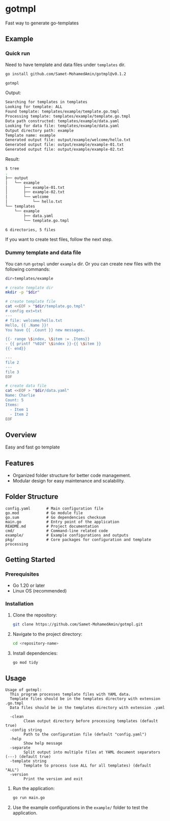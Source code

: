 # gotmpl
Fast way to generate go-templates

## Example

### Quick run
Need to have template and data files under `templates` dir.


```bash
go install github.com/Samet-MohamedAmin/gotmpl@v0.1.2
```

```bash
gotmpl
```

Output:
``` bash
Searching for templates in templates
Looking for template: ALL
Found template: templates/example/template.go.tmpl
Processing template: templates/example/template.go.tmpl
Data path constructed: templates/example/data.yaml
Looking for data file: templates/example/data.yaml
Output directory path: example
Template name: example
Generated output file: output/example/welcome/hello.txt
Generated output file: output/example/example-01.txt
Generated output file: output/example/example-02.txt
```

Result:
```bash
$ tree
.
├── output
│   └── example
│       ├── example-01.txt
│       ├── example-02.txt
│       └── welcome
│           └── hello.txt
└── templates
    └── example
        ├── data.yaml
        └── template.go.tmpl

6 directories, 5 files
```

If you want to create test files, follow the next step.


### Dummy template and data file
You can run `gotmpl` under `example` dir.
Or you can create new files with the following commands:

```bash
dir=templates/example

# create template dir
mkdir -p "$dir"

# create template file
cat <<EOF > "$dir/template.go.tmpl"
# config ext=txt
---
# file: welcome/hello.txt
Hello, {{ .Name }}!
You have {{ .Count }} new messages.

{{- range \$index, \$item := .Items}}
- {{ printf "%02d" \$index }}-{{ \$item }}
{{- end}}

---
file 2
---
file 3
EOF

# create data file
cat <<EOF > "$dir/data.yaml"
Name: Charlie
Count: 5
Items:
  - Item 1
  - Item 2
EOF
```


## Overview
Easy and fast go template

## Features
- Organized folder structure for better code management.
- Modular design for easy maintenance and scalability.

## Folder Structure
```
config.yaml       # Main configuration file
go.mod            # Go module file
go.sum            # Go dependencies checksum
main.go           # Entry point of the application
README.md         # Project documentation
cmd/              # Command-line related code
example/          # Example configurations and outputs
pkg/              # Core packages for configuration and template processing
```

## Getting Started

### Prerequisites
- Go 1.20 or later
- Linux OS (recommended)

### Installation
1. Clone the repository:
   ```bash
   git clone https://github.com/Samet-MohamedAmin/gotmpl.git
   ```
2. Navigate to the project directory:
   ```bash
   cd <repository-name>
   ```
3. Install dependencies:
   ```bash
   go mod tidy
   ```

## Usage

```
Usage of gotmpl:
  This program processes template files with YAML data.
  Template files should be in the templates directory with extension .go.tmpl
  Data files should be in the templates directory with extension .yaml

  -clean
        Clean output directory before processing templates (default true)
  -config string
        Path to the configuration file (default "config.yaml")
  -help
        Show help message
  -separate
        Split output into multiple files at YAML document separators (---) (default true)
  -template string
        Template to process (use ALL for all templates) (default "ALL")
  -version
        Print the version and exit
```

1. Run the application:
   ```bash
   go run main.go
   ```
2. Use the example configurations in the `example/` folder to test the application.

